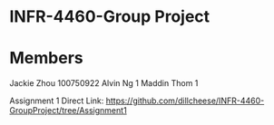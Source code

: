 # INFR-4460-Group Project

# Members
Jackie Zhou  100750922
Alvin Ng  1
Maddin Thom 1




Assignment 1 Direct Link: https://github.com/dillcheese/INFR-4460-GroupProject/tree/Assignment1
